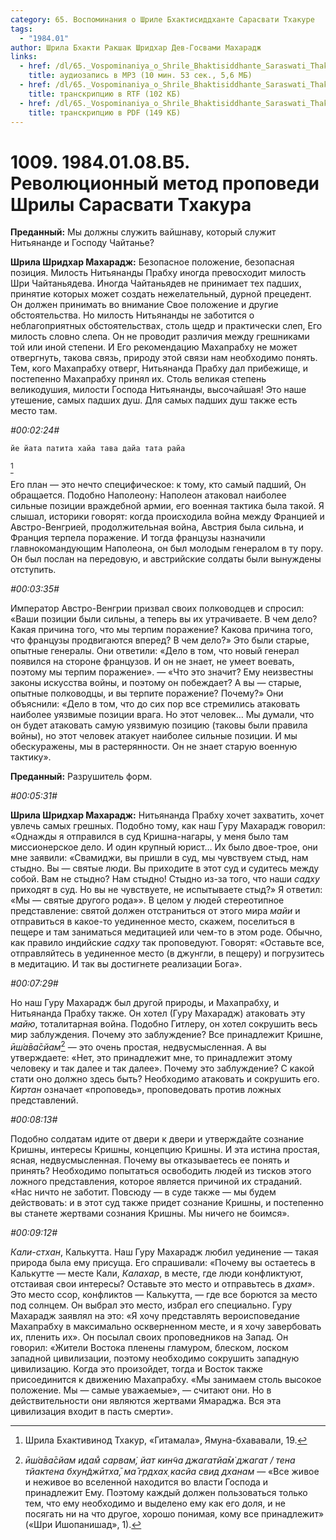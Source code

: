 ```yaml
---
category: 65. Воспоминания о Шриле Бхактисиддханте Сарасвати Тхакуре
tags:
  - "1984.01"
author: Шрила Бхакти Ракшак Шридхар Дев-Госвами Махарадж
links:
  - href: /dl/65._Vospominaniya_o_Shrile_Bhaktisiddhante_Saraswati_Thakure/1009_1984.01.08.B5_SridharMj_Revolyutsionniy_metod_propovedi_Shrily_Sarasvati_Thakura.mp3
    title: аудиозапись в MP3 (10 мин. 53 сек., 5,6 МБ)
  - href: /dl/65._Vospominaniya_o_Shrile_Bhaktisiddhante_Saraswati_Thakure/1009_1984.01.08.B5_SridharMj_Revolyutsionniy_metod_propovedi_Shrily_Sarasvati_Thakura.rtf
    title: транскрипцию в RTF (102 КБ)
  - href: /dl/65._Vospominaniya_o_Shrile_Bhaktisiddhante_Saraswati_Thakure/1009_1984.01.08.B5_SridharMj_Revolyutsionniy_metod_propovedi_Shrily_Sarasvati_Thakura.pdf
    title: транскрипцию в PDF (149 КБ)
---
```


# 1009. 1984.01.08.B5. Революционный метод проповеди Шрилы Сарасвати Тхакура

**Преданный:** Мы должны служить вайшнаву, который служит Нитьянанде и Господу Чайтанье?

**Шрила Шридхар Махарадж:** Безопасное положение, безопасная позиция. Милость Нитьянанды Прабху иногда превосходит милость Шри Чайтаньядева. Иногда Чайтаньядев не принимает тех падших, принятие которых может создать нежелательный, дурной прецедент. Он должен принимать во внимание Свое положение и другие обстоятельства. Но милость Нитьянанды не заботится о неблагоприятных обстоятельствах, столь щедр и практически слеп, Его милость словно слепа. Он не проводит различия между грешниками той или иной степени. И Его рекомендацию Махапрабху не может отвергнуть, такова связь, природу этой связи нам необходимо понять. Тем, кого Махапрабху отверг, Нитьянанда Прабху дал прибежище, и постепенно Махапрабху принял их. Столь великая степень великодушия, милости Господа Нитьянанды, высочайшая! Это наше утешение, самых падших душ. Для самых падших душ также есть место там.

*#00:02:24#*

    йе йата патита хайа тава дайа тата райа
[^_ftn1]

Его план — это нечто специфическое: к тому, кто самый падший, Он обращается. Подобно Наполеону: Наполеон атаковал наиболее сильные позиции враждебной армии, его военная тактика была такой. Я слышал, историки говорят: когда происходила война между Францией и Австро-Венгрией, продолжительная война, Австрия была сильна, и Франция терпела поражение. И тогда французы назначили главнокомандующим Наполеона, он был молодым генералом в ту пору. Он был послан на передовую, и австрийские солдаты были вынуждены отступить.

*#00:03:35#*

Император Австро-Венгрии призвал своих полководцев и спросил: «Ваши позиции были сильны, а теперь вы их утрачиваете. В чем дело? Какая причина того, что мы терпим поражение? Какова причина того, что французы продвигаются вперед? В чем дело?» Это были старые, опытные генералы. Они ответили: «Дело в том, что новый генерал появился на стороне французов. И он не знает, не умеет воевать, поэтому мы терпим поражение». — «Что это значит? Ему неизвестны законы искусства войны, и поэтому он побеждает? А вы — старые, опытные полководцы, и вы терпите поражение? Почему?» Они объяснили: «Дело в том, что до сих пор все стремились атаковать наиболее уязвимые позиции врага. Но этот человек… Мы думали, что он будет атаковать самую уязвимую позицию (таковы были правила войны), но этот человек атакует наиболее сильные позиции. И мы обескуражены, мы в растерянности. Он не знает старую военную тактику».

**Преданный:** Разрушитель форм.

*#00:05:31#*

**Шрила Шридхар Махарадж:** Нитьянанда Прабху хочет захватить, хочет увлечь самых грешных. Подобно тому, как наш Гуру Махарадж говорил: «Однажды я отправился в суд Кришна-нагары, у меня было там миссионерское дело. И один крупный юрист… Их было двое-трое, они мне заявили: «Свамиджи, вы пришли в суд, мы чувствуем стыд, нам стыдно. Вы — святые люди. Вы приходите в этот суд и судитесь между собой. Вам не стыдно? Нам стыдно! Стыдно из-за того, что наши *садху* приходят в суд. Но вы не чувствуете, не испытываете стыд?» Я ответил: «Мы — святые другого рода»». В целом у людей стереотипное представление: святой должен отстраниться от этого мира *майи* и отправиться в какое-то уединенное место, скажем, поселиться в пещере и там заниматься медитацией или чем-то в этом роде. Обычно, как правило индийские *садху* так проповедуют. Говорят: «Оставьте все, отправляйтесь в уединенное место (в джунгли, в пещеру) и погрузитесь в медитацию. И так вы достигнете реализации Бога».

*#00:07:29#*

Но наш Гуру Махарадж был другой природы, и Махапрабху, и Нитьянанда Прабху также. Он хотел (Гуру Махарадж) атаковать эту *майю*, тоталитарная война. Подобно Гитлеру, он хотел сокрушить весь мир заблуждения. Почему это заблуждение? Все принадлежит Кришне, *ӣш́а̄ва̄сйам*[^_ftn2] — это очень простая, недвусмысленная. А вы утверждаете: «Нет, это принадлежит мне, то принадлежит этому человеку и так далее и так далее». Почему это заблуждение? С какой стати оно должно здесь быть? Необходимо атаковать и сокрушить его. *Киртан* означает «проповедь», проповедовать против ложных представлений.

*#00:08:13#*

Подобно солдатам идите от двери к двери и утверждайте сознание Кришны, интересы Кришны, концепцию Кришны. И эта истина простая, ясная, недвусмысленная. Почему вы отказываетесь ее понять и принять? Необходимо попытаться освободить людей из тисков этого ложного представления, которое является причиной их страданий. «Нас ничто не заботит. Повсюду — в суде также — мы будем действовать: и в этот суд также придет сознание Кришны, и постепенно вы станете жертвами сознания Кришны. Мы ничего не боимся».

*#00:09:12#*

*Кали-стхан*, Калькутта. Наш Гуру Махарадж любил уединение — такая природа была ему присуща. Его спрашивали: «Почему вы остаетесь в Калькутте — месте Кали, *Калахар*, в месте, где люди конфликтуют, отстаивая свои интересы? Оставьте это место и отправьтесь в *дхам*». Это место ссор, конфликтов — Калькутта, — где все борются за место под солнцем. Он выбрал это место, избрал его специально. Гуру Махарадж заявлял на это: «Я хочу представлять вероисповедание Махапрабху в максимально оскверненном месте, и я хочу завербовать их, пленить их». Он посылал своих проповедников на Запад. Он говорил: «Жители Востока пленены гламуром, блеском, лоском западной цивилизации, поэтому необходимо сокрушить западную цивилизацию. Когда это произойдет, тогда и Восток также присоединится к движению Махапрабху. «Мы занимаем столь высокое положение. Мы — самые уважаемые», — считают они. Но в действительности они являются жертвами Ямараджа. Вся эта цивилизация входит в пасть смерти».



[^_ftn1]: Шрила Бхактивинод Тхакур, «Гитамала», Ямуна-бхававали, 19.

[^_ftn2]: *ӣш́а̄ва̄сйам идам̐ сарвам̇, йат кин̃ча джагатйа̄м̇ джагат / тена тйактена бхун̃джӣтха̄, ма̄ гр̣дхах̣ касйа свид дханам* — «Все живое и неживое во вселенной находится во власти Господа и принадлежит Ему. Поэтому каждый должен пользоваться только тем, что ему необходимо и выделено ему как его доля, и не посягать ни на что другое, хорошо понимая, кому все принадлежит» («Шри Ишопанишад», 1).

